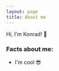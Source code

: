 ```yaml
---
layout: page
title: About me
---
```


Hi, I'm Konrad! :wave:

### Facts about me:

- I'm cool :sunglasses:

